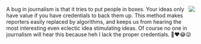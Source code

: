 <img src="http://scripting.com/images/2020/05/02/lbj.png" border="0" align="right">A bug in journalism is that it tries to put people in boxes. Your ideas only have value if you have credentials to back them up. This method makes reporters easily replaced by algorithms, and keeps us from hearing the most interesting  even eclectic idea stimulating ideas. Of course no one in journalism will hear this because heh I lack the proper credentials. 🤪❤️😂😜
